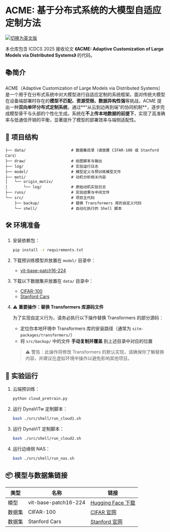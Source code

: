 
# ACME: 基于分布式系统的大模型自适应定制方法

[![切换为英文版](https://img.shields.io/badge/GitHub-English-blue?logo=github)](./README.md)

本仓库包含 ICDCS 2025 接收论文 **《ACME: Adaptive Customization of Large Models via Distributed Systems》** 的代码。

## 📚简介

ACME（Adaptive Customization of Large Models via Distributed Systems）是一个用于在分布式系统中对大模型进行自适应定制的系统框架。面对传统大模型在设备端部署时存在的**模型不匹配、资源受限、数据异构性强**等挑战，ACME 提出一种**双向单环分布式定制系统**，通过**“从云到边再到端”的协同机制**，逐步完成模型骨干与头部的个性化生成。系统在**不上传本地数据的前提下**，实现了高准确率与低通信开销的平衡，显著提升了模型的部署效率与端侧适配性。

## 📁 项目结构

```
├── data/                    # 数据集目录（请放置 CIFAR-100 或 Stanford Cars）
├── draw/                    # 绘图脚本与输出
├── log/                     # 实验运行日志
├── model/                   # 模型定义与预训练模型文件
├── moti/                    # 动机分析相关内容
│   └── origin_motiv/
│       └── log/             # 原始动机实验日志
├── runs/                    # 实验结果与中间文件
└── src/                     # 项目主代码
    ├── backup/              # 替换 Transformers 库的自定义代码
    └── shell/               # 自动化执行的 Shell 脚本
```

## 🛠️ 环境准备

1. 安装依赖包：

   ```bash
   pip install -r requirements.txt
   ```

2. 下载预训练模型并放置在 `model/` 目录中：

   - [vit-base-patch16-224](https://huggingface.co/google/vit-base-patch16-224)

3. 下载以下数据集并放置在 `data/` 目录中：

   - [CIFAR-100](https://www.cs.toronto.edu/~kriz/cifar.html)
   - [Stanford Cars](https://ai.stanford.edu/~jkrause/cars/car_dataset.html)

4. ⚠️ **重要操作：替换 Transformers 库源码文件**

   为了实现自定义行为，请务必执行以下操作替换 Transformers 的部分源码：

   - 定位你本地环境中 Transformers 库的安装路径（通常为 `site-packages/transformers/`）
   - 将 `src/backup/` 中的文件 **手动复制并覆盖** 到上述目录中对应的位置

   > ⚠ 警告：此操作将修改 Transformers 的默认实现，请确保你了解替换内容，并建议在虚拟环境中操作以避免影响其他项目。


## 🚀 实验运行

1. 云端预训练：

   ```bash
   python cloud_pretrain.py
   ```

2. 运行 DynaViTw 定制脚本：

   ```bash
   bash ./src/shell/run_cloud1.sh
   ```

3. 运行 DynaViT 定制脚本：

   ```bash
   bash ./src/shell/run_cloud2.sh
   ```

4. 运行边缘侧 NAS：

   ```bash
   bash ./src/shell/run_nas.sh
   ```

## 📦 模型与数据集链接

| 类型 | 名称 | 链接 |
|------|------|------|
| 模型 | vit-base-patch16-224 | [Hugging Face 下载](https://huggingface.co/google/vit-base-patch16-224) |
| 数据集 | CIFAR-100 | [CIFAR 官网](https://www.cs.toronto.edu/~kriz/cifar.html) |
| 数据集 | Stanford Cars | [Stanford 官网](https://ai.stanford.edu/~jkrause/cars/car_dataset.html) |
